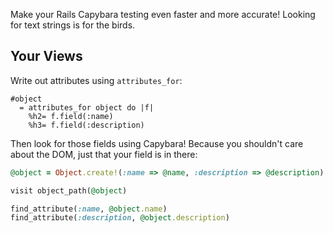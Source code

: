 Make your Rails Capybara testing even faster and more accurate! Looking for text strings is for the birds.

## Your Views

Write out attributes using `attributes_for`:

``` haml
#object
  = attributes_for object do |f|
    %h2= f.field(:name)
    %h3= f.field(:description)
```

Then look for those fields using Capybara! Because you shouldn't care about the DOM, just that your
field is in there:

``` ruby
@object = Object.create!(:name => @name, :description => @description)

visit object_path(@object)

find_attribute(:name, @object.name)
find_attribute(:description, @object.description)
```
